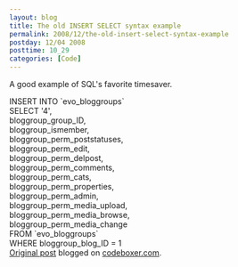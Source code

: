 ```yaml
---
layout: blog
title: The old INSERT SELECT syntax example
permalink: 2008/12/the-old-insert-select-syntax-example
postday: 12/04 2008
posttime: 10_29
categories: [Code]
---
```


<p>A good example of SQL&#039;s favorite timesaver.</p>
<p>INSERT INTO `evo_bloggroups`<br />
SELECT &#039;4&#039;,<br />
bloggroup_group_ID,<br />
bloggroup_ismember,<br />
bloggroup_perm_poststatuses,<br />
bloggroup_perm_edit,<br />
bloggroup_perm_delpost,<br />
bloggroup_perm_comments,<br />
bloggroup_perm_cats,<br />
bloggroup_perm_properties,<br />
bloggroup_perm_admin,<br />
bloggroup_perm_media_upload,<br />
bloggroup_perm_media_browse,<br />
bloggroup_perm_media_change<br />
FROM `evo_bloggroups`<br />
WHERE bloggroup_blog_ID = 1<br />
<a href="http://www.digbox.net/index.php/SQL/the-old-insert-select">Original post</a> blogged on <a href="http://codeboxer.com">codeboxer.com</a>.</p>
